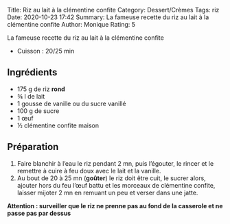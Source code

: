 Title: Riz au lait à la clémentine confite
Category: Dessert/Crèmes
Tags: riz
Date:  2020-10-23 17:42
Summary: La fameuse recette du riz au lait à la clémentine confite
Author: Monique
Rating: 5

La fameuse recette du riz au lait à la clémentine confite

- Cuisson : 20/25 min

## Ingrédients
- 175 g de riz **rond**
- ¾ l de lait
- 1 gousse de vanille ou du sucre vanillé
- 100 g de sucre
- 1 œuf
- ½ clémentine confite maison


## Préparation
1. Faire blanchir à l’eau le riz pendant 2 mn, puis l’égouter, le rincer et le remettre à cuire à feu doux avec le lait et la vanille. 
2. Au bout de 20 à 25 mn (**goûter**) le riz doit être cuit, le sucrer alors, ajouter hors du feu l’œuf battu et les morceaux de clémentine confite, laisser mijoter 2 mn en remuant un peu et verser dans une jatte.

**Attention : surveiller que le riz ne prenne pas au fond de la casserole et ne passe pas par dessus**
